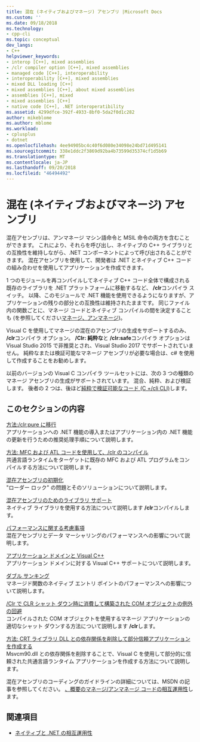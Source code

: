 ```yaml
---
title: 混在 (ネイティブおよびマネージ) アセンブリ |Microsoft Docs
ms.custom: ''
ms.date: 09/18/2018
ms.technology:
- cpp-cli
ms.topic: conceptual
dev_langs:
- C++
helpviewer_keywords:
- interop [C++], mixed assemblies
- /clr compiler option [C++], mixed assemblies
- managed code [C++], interoperability
- interoperability [C++], mixed assemblies
- mixed DLL loading [C++]
- mixed assemblies [C++], about mixed assemblies
- assemblies [C++], mixed
- mixed assemblies [C++]
- native code [C++], .NET interoperatibility
ms.assetid: 4299dfce-392f-4933-8bf0-5da2f0d1c282
author: mikeblome
ms.author: mblome
ms.workload:
- cplusplus
- dotnet
ms.openlocfilehash: 4ee94905bc4c40f6d080e34098e24bd71d495141
ms.sourcegitcommit: 338e1ddc2f3869d92ba4b73599d35374cf1d5b69
ms.translationtype: MT
ms.contentlocale: ja-JP
ms.lasthandoff: 09/20/2018
ms.locfileid: "46494492"
---
```

# <a name="mixed-native-and-managed-assemblies"></a>混在 (ネイティブおよびマネージ) アセンブリ

混在アセンブリは、アンマネージ マシン語命令と MSIL 命令の両方を含むことができます。 これにより、それらを呼び出し、ネイティブの C++ ライブラリとの互換性を維持しながら、.NET コンポーネントによって呼び出されることができます。 混在アセンブリを使用して、開発者は .NET とネイティブ C++ コードの組み合わせを使用してアプリケーションを作成できます。

1 つのモジュールを再コンパイルしてネイティブ C++ コード全体で構成される既存のライブラリを .NET プラットフォームに移動するなど、 **/clr**コンパイラ スイッチ。 以降、このモジュールで .NET 機能を使用できるようになりますが、アプリケーションの残りの部分との互換性は維持されたままです。 同じファイル内の関数ごとに、マネージ コードとネイティブ コンパイルの間を決定することも (を参照してください[マネージ、アンマネージ](../preprocessor/managed-unmanaged.md))。

Visual C を使用してマネージの混在のアセンブリの生成をサポートするのみ、 **/clr**コンパイラ オプション。 **/Clr: 純粋な**と **/clr:safe**コンパイラ オプションは Visual Studio 2015 で非推奨とされ、Visual Studio 2017 でサポートされていません。 純粋なまたは検証可能なマネージ アセンブリが必要な場合は、c# を使用して作成することをお勧めします。

以前のバージョンの Visual C コンパイラ ツールセットには、次の 3 つの種類のマネージ アセンブリの生成がサポートされています。 混合、純粋、および検証します。 後者の 2 つは、後ほど[純粋で検証可能なコード (C +/cli CLI)](../dotnet/pure-and-verifiable-code-cpp-cli.md)します。

## <a name="in-this-section"></a>このセクションの内容

[方法:/clr:pure に移行](../dotnet/how-to-migrate-to-clr.md)<br/>
アプリケーションへの .NET 機能の導入またはアプリケーション内の .NET 機能の更新を行うための推奨処理手順について説明します。

[方法: MFC および ATL コードを使用して、/clr のコンパイル](../dotnet/how-to-compile-mfc-and-atl-code-by-using-clr.md)<br/>
共通言語ランタイムをターゲットに既存の MFC および ATL プログラムをコンパイルする方法について説明します。

[混在アセンブリの初期化](../dotnet/initialization-of-mixed-assemblies.md)<br/>
"ローダー ロック" の問題とそのソリューションについて説明します。

[混在アセンブリのためのライブラリ サポート](../dotnet/library-support-for-mixed-assemblies.md)<br/>
ネイティブ ライブラリを使用する方法について説明します **/clr**コンパイルします。

[パフォーマンスに関する考慮事項](../dotnet/performance-considerations-for-interop-cpp.md)<br/>
混在アセンブリとデータ マーシャリングのパフォーマンスへの影響について説明します。

[アプリケーション ドメインと Visual C++](../dotnet/application-domains-and-visual-cpp.md)<br/>
アプリケーション ドメインに対する Visual C++ サポートについて説明します。

[ダブル サンキング](../dotnet/double-thunking-cpp.md)<br/>
マネージド関数のネイティブ エントリ ポイントのパフォーマンスへの影響について説明します。

[/Clr で CLR シャット ダウン時に消費して構築された COM オブジェクトの例外の回避](../dotnet/avoiding-exceptions-on-clr-shutdown-when-consuming-com-objects-built-with-clr.md)<br/>
コンパイルされた COM オブジェクトを使用するマネージ アプリケーションの適切なシャット ダウンする方法について説明します **/clr**します。

[方法: CRT ライブラリ DLL との依存関係を削除して部分信頼アプリケーションを作成する](../dotnet/create-a-partially-trusted-application.md)<br/>
Msvcm90.dll との依存関係を削除することで、Visual C を使用して部分的に信頼された共通言語ランタイム アプリケーションを作成する方法について説明します。

混在アセンブリのコーディングのガイドラインの詳細については、MSDN の記事を参照してください。 [、概要のマネージ/アンマネージ コードの相互運用性](https://msdn.microsoft.com/library/ms973872.aspx)します。

## <a name="see-also"></a>関連項目

- [ネイティブと .NET の相互運用性](../dotnet/native-and-dotnet-interoperability.md)
